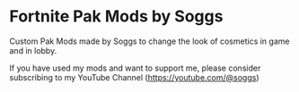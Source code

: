 # Fortnite Pak Mods by Soggs
Custom Pak Mods made by Soggs to change the look of cosmetics in game and in lobby.

If you have used my mods and want to support me, please consider subscribing to my YouTube Channel (https://youtube.com/@soggs)
